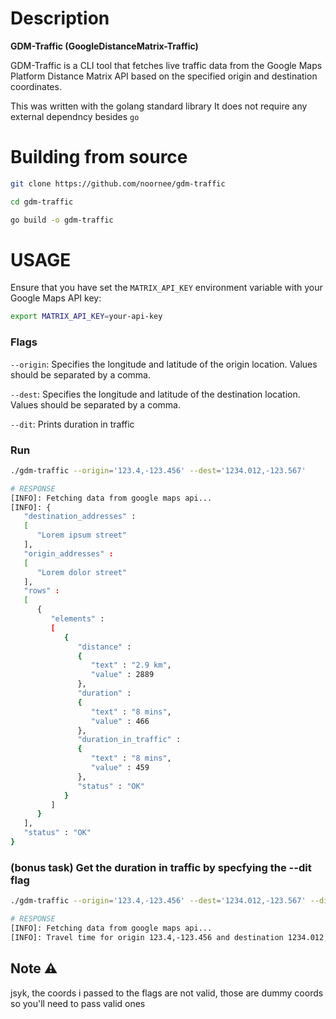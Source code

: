 # Description

**GDM-Traffic (GoogleDistanceMatrix-Traffic)**

GDM-Traffic is a CLI tool that fetches live traffic data from the Google Maps Platform Distance Matrix API based on the specified origin and destination coordinates.


This was written with the golang standard library It does not require any external dependncy besides `go`

# Building from source
```bash
git clone https://github.com/noornee/gdm-traffic

cd gdm-traffic

go build -o gdm-traffic

```

# USAGE
Ensure that you have set the `MATRIX_API_KEY` environment variable with your Google Maps API key:
```bash
export MATRIX_API_KEY=your-api-key
```

### Flags
`--origin`: Specifies the longitude and latitude of the origin location. Values should be separated by a comma.

`--dest`: Specifies the longitude and latitude of the destination location. Values should be separated by a comma.

`--dit`:  Prints duration in traffic



### Run
```bash
./gdm-traffic --origin='123.4,-123.456' --dest='1234.012,-123.567'

# RESPONSE
[INFO]: Fetching data from google maps api...
[INFO]: {
   "destination_addresses" : 
   [
      "Lorem ipsum street"
   ],
   "origin_addresses" : 
   [
      "Lorem dolor street"
   ],
   "rows" : 
   [
      {
         "elements" : 
         [
            {
               "distance" : 
               {
                  "text" : "2.9 km",
                  "value" : 2889
               },
               "duration" : 
               {
                  "text" : "8 mins",
                  "value" : 466
               },
               "duration_in_traffic" : 
               {
                  "text" : "8 mins",
                  "value" : 459
               },
               "status" : "OK"
            }
         ]
      }
   ],
   "status" : "OK"
}
```

### (bonus task) Get the duration in traffic by specfying the --dit flag

```bash
./gdm-traffic --origin='123.4,-123.456' --dest='1234.012,-123.567' --dit

# RESPONSE
[INFO]: Fetching data from google maps api...
[INFO]: Travel time for origin 123.4,-123.456 and destination 1234.012,-123.567 is 8 mins

```



## Note ⚠
jsyk, the coords i passed to the flags are not valid, those are dummy coords so you'll need to pass valid ones
